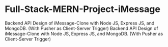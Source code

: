 # Full-Stack-MERN-Project-iMessage
Backend API Design of iMessage-Clone with Node JS, Express JS, and MongoDB. (With Pusher as Client-Server Trigger)
Backend API Design of iMessage-Clone with Node JS, Express JS, and MongoDB. (With Pusher as Client-Server Trigger)









